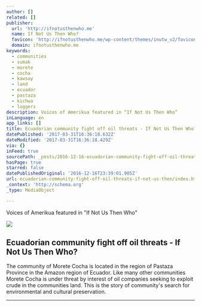 ```yaml
---
author: []
related: []
publisher:
  url: 'http://ifnotusthenwho.me'
  name: If Not Us Then Who?
  favicon: 'http://ifnotusthenwho.me/wp-content/themes/inutw_v2/favicon.png'
  domain: ifnotusthenwho.me
keywords:
  - communities
  - sumak
  - morete
  - cocha
  - kawsay
  - land
  - ecuador
  - pastaza
  - kichwa
  - loggers
description: Voices of Amerikua featured in “If Not Us Then Who”
inLanguage: en
app_links: []
title: Ecuadorian community fight off oil threats - If Not Us Then Who?
datePublished: '2017-03-31T16:36:18.632Z'
dateModified: '2017-03-31T16:36:18.429Z'
via: {}
inFeed: true
sourcePath: _posts/2016-12-16-ecuadorian-community-fight-off-oil-threats-if-not-us-then.md
hasPage: true
starred: false
datePublishedOriginal: '2016-12-16T23:39:01.905Z'
url: ecuadorian-community-fight-off-oil-threats-if-not-us-then/index.html
_context: 'http://schema.org'
_type: MediaObject

---
```

Voices of Amerikua featured in "If Not Us Then Who"

<article style=""><img src="https://imgflo.herokuapp.com/graph/2b2431f8e7ba7b0/64bfdffeec80234f80c87d413e3ebb2c/noop.jpg?input=http%3A%2F%2Fifnotusthenwho.me%2Fwp-content%2Fuploads%2F2016%2F05%2FDSC_0002-730x1024.jpg" /><h1>Ecuadorian community fight off oil threats - If Not Us Then Who?</h1><p>The community of Morete Cocha is located in the region of Pastaza Province in the Amazon region of Ecuador. Like many other communities Morete Cocha is under threat by interest of oil companies seeking to exploit crude in the communities land. This is the story of community's search for environmental and cultural preservation.</p></article>

---